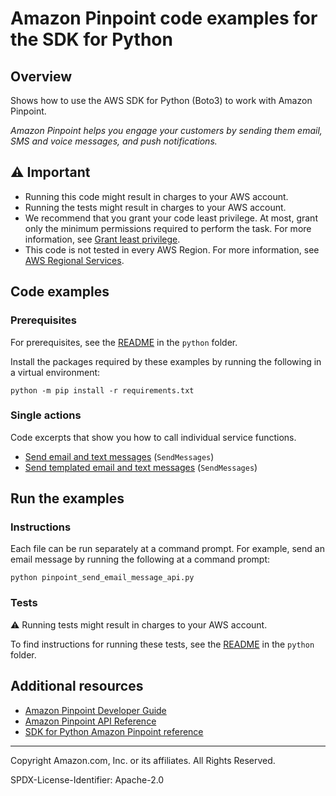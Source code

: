 <!--Generated by WRITEME on 2023-04-12 00:07:46.768138 (UTC)-->
# Amazon Pinpoint code examples for the SDK for Python

## Overview

Shows how to use the AWS SDK for Python (Boto3) to work with Amazon Pinpoint.

<!--custom.overview.start-->
<!--custom.overview.end-->

*Amazon Pinpoint helps you engage your customers by sending them email, SMS and voice messages, and push notifications.*

## ⚠ Important

* Running this code might result in charges to your AWS account.
* Running the tests might result in charges to your AWS account.
* We recommend that you grant your code least privilege. At most, grant only the minimum permissions required to perform the task. For more information, see [Grant least privilege](https://docs.aws.amazon.com/IAM/latest/UserGuide/best-practices.html#grant-least-privilege).
* This code is not tested in every AWS Region. For more information, see [AWS Regional Services](https://aws.amazon.com/about-aws/global-infrastructure/regional-product-services).

<!--custom.important.start-->
<!--custom.important.end-->

## Code examples

### Prerequisites

For prerequisites, see the [README](../../README.md#Prerequisites) in the `python` folder.

Install the packages required by these examples by running the following in a virtual environment:

```
python -m pip install -r requirements.txt
```

<!--custom.prerequisites.start-->
<!--custom.prerequisites.end-->

### Single actions

Code excerpts that show you how to call individual service functions.

* [Send email and text messages](pinpoint_send_email_message_api.py#L11) (`SendMessages`)
* [Send templated email and text messages](pinpoint_send_templated_email_message.py#L11) (`SendMessages`)

## Run the examples

### Instructions


<!--custom.instructions.start-->
Each file can be run separately at a command prompt. For example, send an email message
by running the following at a command prompt:

```
python pinpoint_send_email_message_api.py
```  
<!--custom.instructions.end-->



### Tests

⚠ Running tests might result in charges to your AWS account.


To find instructions for running these tests, see the [README](../../README.md#Tests)
in the `python` folder.



<!--custom.tests.start-->
<!--custom.tests.end-->

## Additional resources

* [Amazon Pinpoint Developer Guide](https://docs.aws.amazon.com/pinpoint/latest/developerguide/welcome.html)
* [Amazon Pinpoint API Reference](https://docs.aws.amazon.com/pinpoint/latest/apireference/welcome.html)
* [SDK for Python Amazon Pinpoint reference](https://boto3.amazonaws.com/v1/documentation/api/latest/reference/services/pinpoint.html)

<!--custom.resources.start-->
<!--custom.resources.end-->

---

Copyright Amazon.com, Inc. or its affiliates. All Rights Reserved.

SPDX-License-Identifier: Apache-2.0